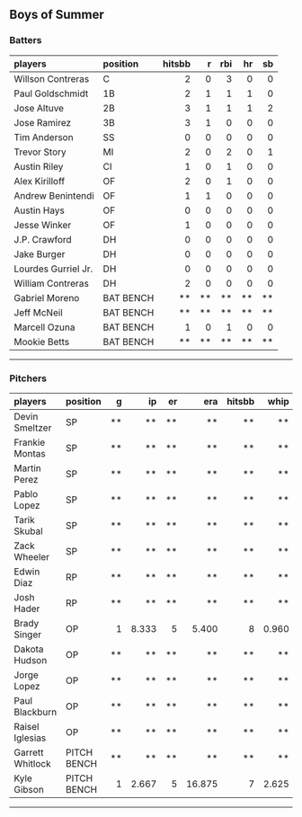 ## Boys of Summer

### Batters

 
|players             |position  | hitsbb|  r| rbi| hr| sb| 
|:-------------------|:---------|------:|--:|---:|--:|--:| 
|Willson Contreras   |C         |      2|  0|   3|  0|  0| 
|Paul Goldschmidt    |1B        |      2|  1|   1|  1|  0| 
|Jose Altuve         |2B        |      3|  1|   1|  1|  2| 
|Jose Ramirez        |3B        |      3|  1|   0|  0|  0| 
|Tim Anderson        |SS        |      0|  0|   0|  0|  0| 
|Trevor Story        |MI        |      2|  0|   2|  0|  1| 
|Austin Riley        |CI        |      1|  0|   1|  0|  0| 
|Alex Kirilloff      |OF        |      2|  0|   1|  0|  0| 
|Andrew Benintendi   |OF        |      1|  1|   0|  0|  0| 
|Austin Hays         |OF        |      0|  0|   0|  0|  0| 
|Jesse Winker        |OF        |      1|  0|   0|  0|  0| 
|J.P. Crawford       |DH        |      0|  0|   0|  0|  0| 
|Jake Burger         |DH        |      0|  0|   0|  0|  0| 
|Lourdes Gurriel Jr. |DH        |      0|  0|   0|  0|  0| 
|William Contreras   |DH        |      2|  0|   0|  0|  0| 
|Gabriel Moreno      |BAT BENCH |     **| **|  **| **| **| 
|Jeff McNeil         |BAT BENCH |     **| **|  **| **| **| 
|Marcell Ozuna       |BAT BENCH |      1|  0|   1|  0|  0| 
|Mookie Betts        |BAT BENCH |     **| **|  **| **| **| 


* * *

### Pitchers

 
|players          |position    |  g|    ip| er|    era| hitsbb|  whip| so|  w| sv| 
|:----------------|:-----------|--:|-----:|--:|------:|------:|-----:|--:|--:|--:| 
|Devin Smeltzer   |SP          | **|    **| **|     **|     **|    **| **| **| **| 
|Frankie Montas   |SP          | **|    **| **|     **|     **|    **| **| **| **| 
|Martin Perez     |SP          | **|    **| **|     **|     **|    **| **| **| **| 
|Pablo Lopez      |SP          | **|    **| **|     **|     **|    **| **| **| **| 
|Tarik Skubal     |SP          | **|    **| **|     **|     **|    **| **| **| **| 
|Zack Wheeler     |SP          | **|    **| **|     **|     **|    **| **| **| **| 
|Edwin Diaz       |RP          | **|    **| **|     **|     **|    **| **| **| **| 
|Josh Hader       |RP          | **|    **| **|     **|     **|    **| **| **| **| 
|Brady Singer     |OP          |  1| 8.333|  5|  5.400|      8| 0.960|  5|  0|  0| 
|Dakota Hudson    |OP          | **|    **| **|     **|     **|    **| **| **| **| 
|Jorge Lopez      |OP          | **|    **| **|     **|     **|    **| **| **| **| 
|Paul Blackburn   |OP          | **|    **| **|     **|     **|    **| **| **| **| 
|Raisel Iglesias  |OP          | **|    **| **|     **|     **|    **| **| **| **| 
|Garrett Whitlock |PITCH BENCH | **|    **| **|     **|     **|    **| **| **| **| 
|Kyle Gibson      |PITCH BENCH |  1| 2.667|  5| 16.875|      7| 2.625|  2|  0|  0| 


* * *


